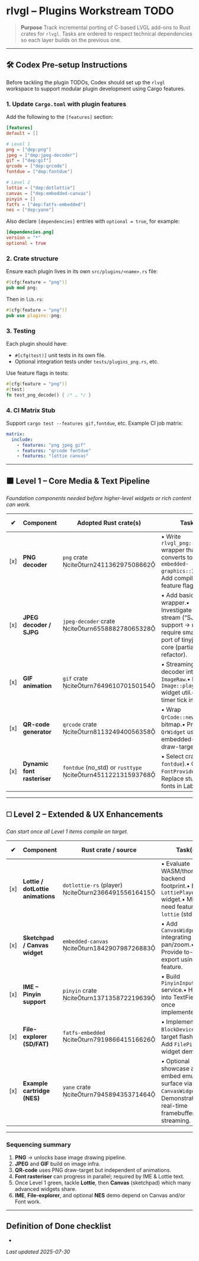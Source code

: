# rlvgl – Plugins Workstream TODO

> **Purpose**  Track incremental porting of C-based LVGL add-ons to Rust crates for `rlvgl`.  Tasks are ordered to respect technical dependencies so each layer builds on the previous one.

---

## 🛠️ Codex Pre‑setup Instructions

Before tackling the plugin TODOs, Codex should set up the `rlvgl` workspace to support modular plugin development using Cargo features.

### 1. Update `Cargo.toml` with plugin features

Add the following to the `[features]` section:

```toml
[features]
default = []

# Level 1
png = ["dep:png"]
jpeg = ["dep:jpeg-decoder"]
gif = ["dep:gif"]
qrcode = ["dep:qrcode"]
fontdue = ["dep:fontdue"]

# Level 2
lottie = ["dep:dotlottie"]
canvas = ["dep:embedded-canvas"]
pinyin = []
fatfs = ["dep:fatfs-embedded"]
nes = ["dep:yane"]
```

Also declare `[dependencies]` entries with `optional = true`, for example:

```toml
[dependencies.png]
version = "*"
optional = true
```

### 2. Crate structure

Ensure each plugin lives in its own `src/plugins/<name>.rs` file:

```rust
#[cfg(feature = "png")]
pub mod png;
```

Then in `lib.rs`:

```rust
#[cfg(feature = "png")]
pub use plugins::png;
```

### 3. Testing

Each plugin should have:

- `#[cfg(test)]` unit tests in its own file.
- Optional integration tests under `tests/plugins_png.rs`, etc.

Use feature flags in tests:

```rust
#[cfg(feature = "png")]
#[test]
fn test_png_decode() { /* … */ }
```

### 4. CI Matrix Stub

Support `cargo test --features gif,fontdue`, etc. Example CI job matrix:

```yaml
matrix:
  include:
    - features: "png jpeg gif"
    - features: "qrcode fontdue"
    - features: "lottie canvas"
```

---

## ⬛ Level 1 – Core Media & Text Pipeline

*Foundation components needed before higher-level widgets or rich content can work.*

| ✔︎  | Component                   | Adopted Rust crate(s)                                        | Task(s)                                                                                                                                      | Depends on |
| --- | --------------------------- | ------------------------------------------------------------ | -------------------------------------------------------------------------------------------------------------------------------------------- | ---------- |
| [x] | **PNG decoder**             | `png` crate citeturn241136297508662                       | • Write `rlvgl_png::decode()` wrapper that converts to `embedded-graphics::ImageRaw`.• Add compile-time feature flag `png`.                  | –          |
| [x] | **JPEG decoder / SJPG**     | `jpeg-decoder` crate citeturn655888278065328              | • Add basic JPEG wrapper.• Investigate tiled‐stream (“SJPG”) support → may require small fork or port of tinyjpeg C core (partial refactor). | PNG        |
| [x] | **GIF animation**           | `gif` crate citeturn764961070150154                       | • Streaming frame decoder into `ImageRaw`.• Expose `Image::play()` widget util.• Needs timer tick integration.                               | PNG        |
| [x] | **QR-code generator**       | `qrcode` crate citeturn811324940056358                    | • Wrap `QrCode::new()` → bitmap.• Provide `QrWidget` using embedded-graphics draw-target.                                                    | PNG        |
| [x] | **Dynamic font rasteriser** | `fontdue` (no\_std) or `rusttype` citeturn451122131593768 | • Select crate (pref `fontdue`).• Create `FontProvider` trait.• Replace stub bitmap fonts in Label/Text.                                     | –          |

---

## ◻️ Level 2 – Extended & UX Enhancements

*Can start once all Level 1 items compile on target.*

| ✔︎  | Component                         | Rust crate / source                                | Task(s)                                                                                                                | Depends on |
| --- | --------------------------------- | -------------------------------------------------- | ---------------------------------------------------------------------------------------------------------------------- | ---------- |
| [x] | **Lottie / dotLottie animations** | `dotlottie-rs` (player) citeturn236649155616415 | • Evaluate WASM/thorvg backend footprint.• Expose `LottiePlayer` widget.• Might need feature gate `lottie` (std-only). | GIF, Font  |
| [x] | **Sketchpad / Canvas widget**     | `embedded-canvas` citeturn184290798726883       | • Add `CanvasWidget` integrating pan/zoom.• Provide to-PNG export using PNG feature.                                   | PNG        |
| [x] | **IME – Pinyin support**          | `pinyin` crate citeturn137135872219639          | • Build `PinyinInputMethod` service.• Hook into TextField once implemented.                                            | Font       |
| [x] | **File-explorer (SD/FAT)**        | `fatfs-embedded` citeturn791986641516626        | • Implement `BlockDevice` for target flash/SD.• Add `FilePicker` widget demo.                                          | Canvas     |
| [x] | **Example cartridge (NES)**       | `yane` crate citeturn794589435371464            | • Optional showcase app; embed emulator surface via `CanvasWidget`.• Demonstrates real-time framebuffer streaming.     | Canvas     |

---

### Sequencing summary

1. **PNG** → unlocks base image drawing pipeline.
2. **JPEG** and **GIF** build on image infra.
3. **QR-code** uses PNG draw-target but independent of animations.
4. **Font rasteriser** can progress in parallel; required by IME & Lottie text.
5. Once Level 1 green, tackle **Lottie**, then **Canvas** (sketchpad) which many advanced widgets share.
6. **IME**, **File-explorer**, and optional **NES** demo depend on Canvas and/or Font work.

---

## Definition of Done checklist

-

*Last updated 2025-07-30*

